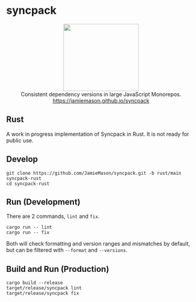 # syncpack

<p align="center">
  <img src="https://jamiemason.github.io/syncpack/logo.svg" width="200" height="179" alt="">
  <br>Consistent dependency versions in large JavaScript Monorepos.
  <br><a href="https://jamiemason.github.io/syncpack">https://jamiemason.github.io/syncpack</a>
</p>

## Rust

A work in progress implementation of Syncpack in Rust. It is not ready for public use.

## Develop

```shell
git clone https://github.com/JamieMason/syncpack.git -b rust/main syncpack-rust
cd syncpack-rust
```

## Run (Development)

There are 2 commands, `lint` and `fix`.

```shell
cargo run -- lint
cargo run -- fix
```

Both will check formatting and version ranges and mismatches by default, but can be filtered with `--format` and `--versions`.

## Build and Run (Production)

```shell
cargo build --release
target/release/syncpack lint
target/release/syncpack fix
```
